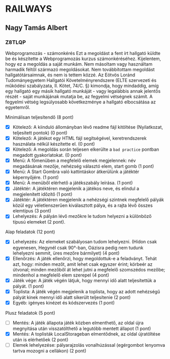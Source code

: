 # RAILWAYS

## Nagy Tamás Albert

### Z8TLQP

Webprogramozás - számonkérés
Ezt a megoldást a fent írt hallgató küldte be és készítette a Webprogramozás kurzus számonkéréséhez.
Kijelentem, hogy ez a megoldás a saját munkám. Nem másoltam vagy használtam harmadik féltől
származó megoldásokat. Nem továbbítottam megoldást hallgatótársaimnak, és nem is tettem közzé.
Az Eötvös Loránd Tudományegyetem Hallgatói Követelményrendszere
(ELTE szervezeti és működési szabályzata, II. Kötet, 74/C. §) kimondja, hogy mindaddig,
amíg egy hallgató egy másik hallgató munkáját - vagy legalábbis annak jelentős részét -
saját munkájának mutatja be, az fegyelmi vétségnek számít.
A fegyelmi vétség legsúlyosabb következménye a hallgató elbocsátása az egyetemről.

Minimálisan teljesítendő (8 pont)

- [x] Kötelező: A kiinduló állományban lévő readme fájl kitöltése (Nyilatkozat, teljesített pontok) (0 pont)
- [x] Kötelező: A játékot egy HTML fájl segítségével, keretrendszerek használata nélkül készítette el. (0 pont)
- [x] Kötelező: A megoldás során teljesen elkerülte a `bad practice` pontban megadott gyakorlatokat. (0 pont)
- [x] Menü: A főmenüben a megfelelő elemek megjelennek: név megadásának mezője, nehézség választó elem, start gomb (1 pont)
- [x] Menü: A Start Gombra való kattintáskor átkerülünk a játéktér képernyőjére. (1 pont)
- [x] Menü: A menüből elérhető a játékszabály leírása. (1 pont)
- [x] Játéktér: A játéktéren megjelenik a játékos neve, és elindul a megjelenített időzítő (1 pont)
- [x] Játéktér: A játéktéren megjelenik a nehézségi szintnek megfelelő pályák közül egy véletlenszerűen kiválasztott pálya, és a rajta lévő összes elemtípus (3 pont)
- [x] Lehelyezés: A pályán lévő mezőkre le tudom helyezni a különböző típusú elemeket (2 pont).

Alap feladatok (12 pont)

- [x] Lehelyezés: Az elemeket szabályosan tudom lehelyezni. (Hídon csak egyenesen, Hegynél csak 90°-ban, Oázisra pedig nem tudunk lehelyezni semmit, üres mezőre bármilyet) (4 pont)
- [x] Ellenőrzés: A játék ellenőrzi, hogy megoldottuk-e a feladványt. Tehát azt, hogy: minden mezőt, amit lehet csak egyszer érint; körbeér az útvonal; minden mezőből át lehet jutni a megfelelő szomszédos mezőbe; mindenhol a megfelelő elem szerepel (4 pont)
- [x] Játék vége: A játék végén látjuk, hogy mennyi idő alatt teljesítettük a pályát. (1 pont)
- [x] Toplista: A játék végén megjelenik a toplista, hogy az adott nehézségű pályát kinek mennyi idő alatt sikerült teljesítenie (2 pont)
- [x] Egyéb: igényes kinézet és kódszervezés (1 pont)

Plusz feladatok (5 pont)

- [ ] Mentés: A játék állapota játék közben elmenthető, az oldal újra megnyitása után visszatölthető a legutóbb mentett állapot (1 pont)
- [x] Mentés: A toplisták LocalStorageban elmentődnek, az oldal újratöltése után is elérhetőek (2 pont)
- [ ] Elemek lehelyezése: pályarajzolás vonalhúzással (egérgombot lenyomva tartva mozogni a cellákon) (2 pont)
